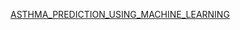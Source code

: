  [ASTHMA_PREDICTION_USING_MACHINE_LEARNING](https://colab.research.google.com/drive/1_mTIHv_4vpzr9VaSH0zsyL2eldVUrA1r)
